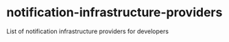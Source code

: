 # notification-infrastructure-providers
List of notification infrastructure providers for developers
